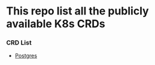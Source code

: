 # This repo list all the publicly available K8s CRDs

### CRD List

* [Postgres](https://github.com/cloud-ark/kubeplus/tree/master/postgres-crd)

